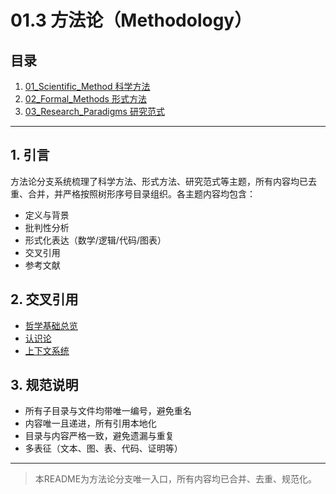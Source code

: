 # 01.3 方法论（Methodology）

## 目录

1. [01_Scientific_Method 科学方法](./01_Scientific_Method.md)
2. [02_Formal_Methods 形式方法](./02_Formal_Methods.md)
3. [03_Research_Paradigms 研究范式](./03_Research_Paradigms.md)

---

## 1. 引言

方法论分支系统梳理了科学方法、形式方法、研究范式等主题，所有内容均已去重、合并，并严格按照树形序号目录组织。各主题内容均包含：

- 定义与背景
- 批判性分析
- 形式化表达（数学/逻辑/代码/图表）
- 交叉引用
- 参考文献

## 2. 交叉引用

- [哲学基础总览](../README.md)
- [认识论](../02_Epistemology/README.md)
- [上下文系统](../../12_Context_System/README.md)

## 3. 规范说明

- 所有子目录与文件均带唯一编号，避免重名
- 内容唯一且递进，所有引用本地化
- 目录与内容严格一致，避免遗漏与重复
- 多表征（文本、图、表、代码、证明等）

---

> 本README为方法论分支唯一入口，所有内容均已合并、去重、规范化。
